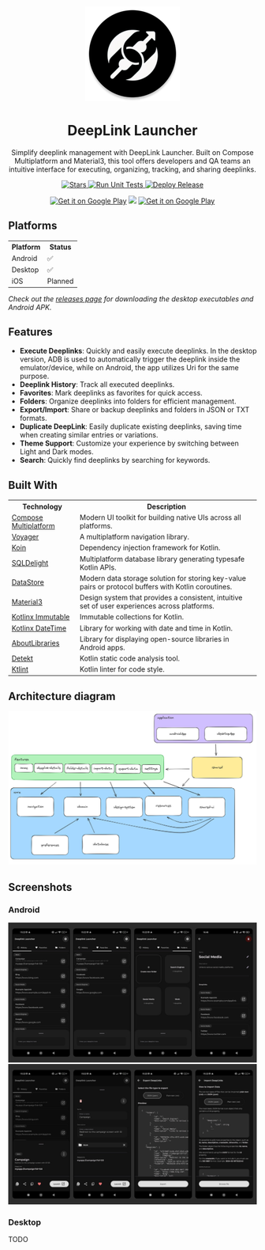 <p align="center">
  <img src="androidApp/src/main/res/mipmap-xxxhdpi/ic_launcher_round.webp" alt="DeepLink Launcher Logo" />
</p>

<h1 align="center">DeepLink Launcher</h1>

<p align="center">
  Simplify deeplink management with DeepLink Launcher. Built on Compose Multiplatform and Material3, this tool offers developers and QA teams an intuitive interface for executing, organizing, tracking, and sharing deeplinks.
</p>

<p align="center">
  <a href="https://github.com/FelipeKoga/deeplink-launcher/stargazers">
    <img src="https://img.shields.io/github/stars/FelipeKoga/deeplink-launcher" alt="Stars" />
  </a>
  <a href="https://github.com/FelipeKoga/deeplink-launcher/actions/workflows/run-tests.yml">
    <img src="https://github.com/FelipeKoga/deeplink-launcher/actions/workflows/run-tests.yml/badge.svg" alt="Run Unit Tests" />
  </a>
  <a href="https://github.com/FelipeKoga/deeplink-launcher/actions/workflows/deploy-release.yml">
    <img src="https://github.com/FelipeKoga/deeplink-launcher/actions/workflows/deploy-release.yml/badge.svg" alt="Deploy Release" />
  </a>
</p>

<p align="center">
  <a href='https://play.google.com/store/apps/details?id=dev.koga.deeplinklauncher.android'><img alt='Get it on Google Play' src='https://img.shields.io/badge/Android-3DDC84?style=for-the-badge&logo=android&logoColor=white'/></a>
  <a href='https://github.com/FelipeKoga/deeplink-launcher/releases'><img src='https://img.shields.io/badge/Fedora-294172?style=for-the-badge&logo=fedora&logoColor=white'/></a>
  <a href='https://github.com/FelipeKoga/deeplink-launcher/releases'><img alt='Get it on Google Play' src='https://img.shields.io/badge/Windows-0078D6?style=for-the-badge&logo=windows&logoColor=white'/></a>
</p>


## Platforms

<div>
  <table>
    <tr>
      <th>Platform</th>
      <th>Status</th>
    </tr>
    <tr>
      <td>Android</td>
      <td>✅</td>
    </tr>
    <tr>
      <td>Desktop</td>
      <td>✅</td>
    </tr>
    <tr>
      <td>iOS</td>
      <td>Planned</td>
    </tr>
  </table>

  <i>Check out the <a href="https://github.com/FelipeKoga/deeplink-launcher/releases">releases page</a> for downloading the desktop executables and Android APK.</i>
</div>

## Features
- **Execute Deeplinks**: Quickly and easily execute deeplinks. In the desktop version, ADB is used to automatically trigger the deeplink inside the emulator/device, while on Android, the app utilizes Uri for the same purpose.
- **Deeplink History**: Track all executed deeplinks.
- **Favorites**: Mark deeplinks as favorites for quick access.
- **Folders**: Organize deeplinks into folders for efficient management.
- **Export/Import**: Share or backup deeplinks and folders in JSON or TXT formats.
- **Duplicate DeepLink**: Easily duplicate existing deeplinks, saving time when creating similar entries or variations.
- **Theme Support**: Customize your experience by switching between Light and Dark modes.
- **Search**: Quickly find deeplinks by searching for keywords.

## Built With
<div>
  <table>
    <tr>
      <th>Technology</th>
      <th>Description</th>
    </tr>
    <tr>
      <td><a href="https://github.com/JetBrains/compose-jb">Compose Multiplatform</a></td>
      <td>Modern UI toolkit for building native UIs across all platforms.</td>
    </tr>
    <tr>
      <td><a href="https://github.com/adrielcafe/voyager">Voyager</a></td>
      <td>A multiplatform navigation library.</td>
    </tr>
    <tr>
      <td><a href="https://insert-koin.io/">Koin</a></td>
      <td>Dependency injection framework for Kotlin.</td>
    </tr>
    <tr>
      <td><a href="https://cashapp.github.io/sqldelight/">SQLDelight</a></td>
      <td>Multiplatform database library generating typesafe Kotlin APIs.</td>
    </tr>
    <tr>
      <td><a href="https://developer.android.com/jetpack/androidx/releases/datastore">DataStore</a></td>
      <td>Modern data storage solution for storing key-value pairs or protocol buffers with Kotlin coroutines.</td>
    </tr>
    <tr>
      <td><a href="https://m3.material.io/">Material3</a></td>
      <td>Design system that provides a consistent, intuitive set of user experiences across platforms.</td>
    </tr>
    <tr>
      <td><a href="https://github.com/Kotlin/kotlinx.collections.immutable">Kotlinx Immutable</a></td>
      <td>Immutable collections for Kotlin.</td>
    </tr>
    <tr>
      <td><a href="https://github.com/Kotlin/kotlinx-datetime">Kotlinx DateTime</a></td>
      <td>Library for working with date and time in Kotlin.</td>
    </tr>
    <tr>
      <td><a href="https://github.com/mikepenz/AboutLibraries">AboutLibraries</a></td>
      <td>Library for displaying open-source libraries in Android apps.</td>
    </tr>
    <tr>
      <td><a href="https://github.com/detekt/detekt">Detekt</a></td>
      <td>Kotlin static code analysis tool.</td>
    </tr>
    <tr>
      <td><a href="https://github.com/pinterest/ktlint">Ktlint</a></td>
      <td>Kotlin linter for code style.</td>
    </tr>
  </table>
</div>

## Architecture diagram

![Architecture Diagram](docs/diagram/architecture_diagram.png)

## Screenshots

### Android
![Screenshot 1](docs/screenshots/deeplink_launcher_1.png)
![Screenshot 2](docs/screenshots/deeplink_launcher_2.png)

### Desktop
TODO
